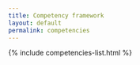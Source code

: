 ```yaml
---
title: Competency framework
layout: default
permalink: competencies
---
```

{% include competencies-list.html %}